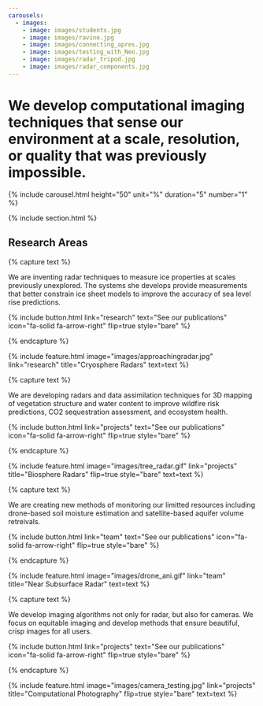 ```yaml
---
carousels:
  - images:
    - image: images/students.jpg
    - image: images/ravine.jpg
    - image: images/connecting_apres.jpg
    - image: images/testing_with_Neo.jpg
    - image: images/radar_tripod.jpg
    - image: images/radar_components.jpg
---
```


#  We develop computational imaging techniques that sense our environment at a scale, resolution, or quality that was previously impossible. 

{% include carousel.html height="50" unit="%" duration="5" number="1" %}

{% include section.html %}

## Research Areas

{% capture text %}

We are inventing radar techniques to measure ice properties at scales previously unexplored. The systems she develops provide measurements that better constrain ice sheet models to improve the accuracy of sea level rise predictions.

{%
  include button.html
  link="research"
  text="See our publications"
  icon="fa-solid fa-arrow-right"
  flip=true
  style="bare"
%}

{% endcapture %}

{%
  include feature.html
  image="images/approachingradar.jpg"
  link="research"
  title="Cryosphere Radars"
  text=text
%}

{% capture text %}

We are developing radars and data assimilation techniques for 3D mapping of vegetation structure and water content to improve wildfire risk predictions, CO2 sequestration assessment, and ecosystem health.

{%
  include button.html
  link="projects"
  text="See our publications"
  icon="fa-solid fa-arrow-right"
  flip=true
  style="bare"
%}

{% endcapture %}

{%
  include feature.html
  image="images/tree_radar.gif"
  link="projects"
  title="Biosphere Radars"
  flip=true
  style="bare"
  text=text
%}

{% capture text %}

We are creating new methods of monitoring our limitted resources including drone-based soil moisture estimation and satellite-based aquifer volume retreivals.

{%
  include button.html
  link="team"
  text="See our publications"
  icon="fa-solid fa-arrow-right"
  flip=true
  style="bare"
%}

{% endcapture %}

{%
  include feature.html
  image="images/drone_ani.gif"
  link="team"
  title="Near Subsurface Radar"
  text=text
%}

{% capture text %}

We develop imaging algorithms not only for radar, but also for cameras. We focus on equitable imaging and develop methods that ensure beautiful, crisp images for all users. 


{%
  include button.html
  link="projects"
  text="See our publications"
  icon="fa-solid fa-arrow-right"
  flip=true
  style="bare"
%}

{% endcapture %}

{%
  include feature.html
  image="images/camera_testing.jpg"
  link="projects"
  title="Computational Photography"
  flip=true
  style="bare"
  text=text
%}
